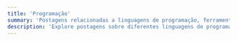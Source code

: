 ```yaml
---
title: 'Programação'
summary: 'Postagens relacionadas a linguagens de programação, ferramentas de desenvolvimento e melhores práticas de codificação.'
description: 'Explore postagens sobre diferentes linguagens de programação, técnicas de codificação e ferramentas para melhorar seu fluxo de trabalho de desenvolvimento.'
---
```


<!-- @format -->

